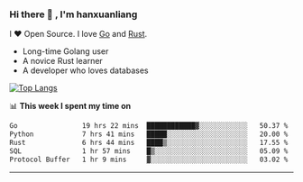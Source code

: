 ### Hi there 👋 , I'm hanxuanliang

<!--
**hanxuanliang/hanxuanliang** is a ✨ _special_ ✨ repository because its `README.md` (this file) appears on your GitHub profile.

Here are some ideas to get you started:

- 🔭 I’m currently working on ...
- 🌱 I’m currently learning ...
- 👯 I’m looking to collaborate on ...
- 🤔 I’m looking for help with ...
- 💬 Ask me about ...
- 📫 How to reach me: ...
- 😄 Pronouns: ...
- ⚡ Fun fact: ...
-->
I ❤ Open Source. I love [Go](https://golang.org) and [Rust](https://www.rust-lang.org/zh-CN/).

* Long-time Golang user
* A novice Rust learner
* A developer who loves databases

[![Top Langs](https://github-readme-stats.vercel.app/api?username=hanxuanliang&show_icons=true&count_private=true&line_height=40)](https://github.com/anuraghazra/github-readme-stats)

📊 **This week I spent my time on**
<!--START_SECTION:waka-->

```txt
Go                19 hrs 22 mins  ████████████▓░░░░░░░░░░░░   50.37 %
Python            7 hrs 41 mins   █████░░░░░░░░░░░░░░░░░░░░   20.00 %
Rust              6 hrs 44 mins   ████▒░░░░░░░░░░░░░░░░░░░░   17.55 %
SQL               1 hr 57 mins    █▒░░░░░░░░░░░░░░░░░░░░░░░   05.09 %
Protocol Buffer   1 hr 9 mins     ▓░░░░░░░░░░░░░░░░░░░░░░░░   03.02 %
```

<!--END_SECTION:waka-->

***
